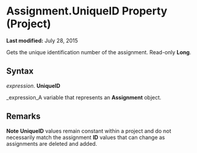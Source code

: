 
# Assignment.UniqueID Property (Project)

 **Last modified:** July 28, 2015

Gets the unique identification number of the assignment. Read-only  **Long**.

## Syntax

 _expression_. **UniqueID**

 _expression_A variable that represents an  **Assignment** object.


## Remarks




 **Note**   **UniqueID** values remain constant within a project and do not necessarily match the assignment **ID** values that can change as assignments are deleted and added.

